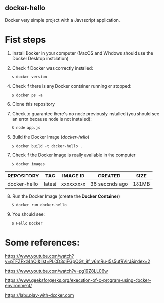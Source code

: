 ## docker-hello
Docker very simple project with a Javascript application.

# Fist steps

1) Install Docker in your computer (MacOS and Windows should use the Docker Desktop instalation)

2) Check if Docker was correctly installed:
```
   $ docker version
```
4) Check if there is any Docker container running or stopped:
```
   $ docker ps -a
```
6) Clone this repository

7) Check to guarantee there's no node previously installed (you should see an error because node is not installed):
```
   $ node app.js
```
5) Build the Docker Image (_docker-hello_)
```
   $ docker build -t docker-hello .
```
7) Check if the Docker Image is really available in the computer
```
   $ docker images
```

| REPOSITORY  | TAG    | IMAGE ID  | CREATED        | SIZE  |
| ----------  | ------ | --------- | -------------- | ----- |
|docker-hello | latest | xxxxxxxxx | 36 seconds ago | 181MB |

8) Run the Docker Image (create the **Docker Container**)
```
   $ docker run docker-hello
```
9) You should see:
```
   $ Hello Docker
```


# Some references:

https://www.youtube.com/watch?v=pTFZFxd4hOI&list=PLCD3diFGpOGz_8f_v6mRu-r5s5ufRVirJ&index=2

https://www.youtube.com/watch?v=pg19Z8LL06w

https://www.geeksforgeeks.org/execution-of-c-program-using-docker-environment/

https://labs.play-with-docker.com













